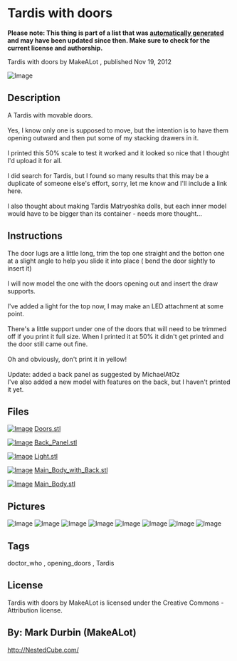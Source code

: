 Tardis with doors
===============
**Please note: This thing is part of a list that was [automatically generated](https://github.com/carlosgs/export-things) and may have been updated since then. Make sure to check for the current license and authorship.**  

Tardis with doors  by MakeALot , published Nov 19, 2012

![Image](img/small_tardis_display_large.jpg)

Description
--------
A Tardis with movable doors.<br />
<br />
Yes, I know only one is supposed to move, but the intention is to have them opening outward and then put some of my stacking drawers in it.<br />
<br />
I printed this 50% scale to test it worked and it looked so nice that I thought I'd upload it for all.<br />
<br />
I did search for Tardis, but I found so many results that this may be a duplicate of someone else's effort, sorry, let me know and I'll include a link here.<br />
<br />
I also thought about making Tardis Matryoshka dolls, but each inner model would have to be bigger than its container - needs more thought...

Instructions
--------
The door lugs are a little long, trim the top one straight and the botton one at a slight angle to help you slide it into place ( bend the door sightly to insert it)<br />
<br />
I will now model the one with the doors opening out and insert the draw supports.<br />
<br />
I've added a light for the top now, I may make an LED attachment at some point.<br />
<br />
There's a little support under one of the doors that will need to be trimmed off if you print it full size.  When I printed it at 50% it didn't get printed and the door still came out fine.<br />
<br />
Oh and obviously, don't print it in yellow!<br />
<br />
Update: added a back panel as suggested by MichaelAtOz<br />
I've also added a new model with features on the back, but I haven't printed it yet.

Files
--------
[![Image](img/Doors_preview_tinycard.jpg)](Doors.stl)
 [ Doors.stl](Doors.stl)  

[![Image](img/Back_Panel_preview_tinycard.jpg)](Back_Panel.stl)
 [ Back_Panel.stl](Back_Panel.stl)  

[![Image](img/Light_preview_tinycard.jpg)](Light.stl)
 [ Light.stl](Light.stl)  

[![Image](img/Main_Body_with_Back_preview_tinycard.jpg)](Main_Body_with_Back.stl)
 [ Main_Body_with_Back.stl](Main_Body_with_Back.stl)  

[![Image](img/Main_Body_preview_tinycard.jpg)](Main_Body.stl)
 [ Main_Body.stl](Main_Body.stl)  



Pictures
--------
![Image](img/Doors_display_large.jpg)
![Image](img/Main_Body_display_large.jpg)
![Image](img/Light_display_large.jpg)
![Image](img/Tardis_Light_50_percent_Scale_display_large.jpg)
![Image](img/Back_Panel_display_large.jpg)
![Image](img/Tardis_003_display_large.jpg)
![Image](img/Tardis_002_display_large.jpg)
![Image](img/Main_Body_with_Back_display_large.jpg)


Tags
--------
doctor_who , opening_doors , Tardis  

  

License
--------
Tardis with doors by MakeALot is licensed under the Creative Commons - Attribution license.  



By: Mark Durbin (MakeALot)
--------
<http://NestedCube.com/>